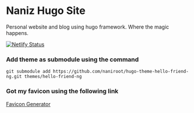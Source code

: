 # Naniz Hugo Site
Personal website and blog using hugo framework. Where the magic happens.

[![Netlify Status](https://api.netlify.com/api/v1/badges/eabdf887-9316-42ee-a10a-835fa8244ecf/deploy-status)](https://app.netlify.com/sites/brave-pike-146256/deploys)

### Add theme as submodule using the command
`git submodule add https://github.com/naniroot/hugo-theme-hello-friend-ng.git themes/hello-friend-ng`

### Got my favicon using the following link
[Favicon Generator](https://favicon.io/favicon-generator/?t=N&ff=Frijole&fs=70&fc=%23FFFFFF&b=circle&bc=%23252627)